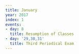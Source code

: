 ```yaml
---
title: January
year: 2017
index: 1
events:
- day: 8
  title: Resumption of Classes
- day: '29,30,31'
  title: Third Periodical Exam
---
```


